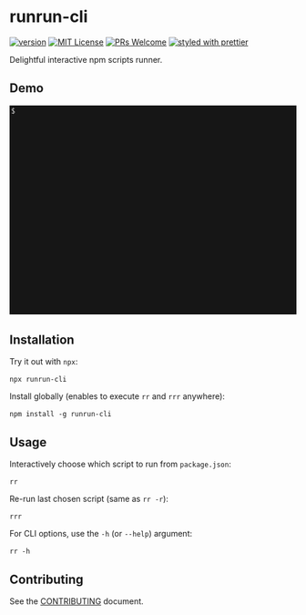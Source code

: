 # runrun-cli

[![version](https://img.shields.io/npm/v/runrun-cli?style=flat-square)](http://npm.im/runrun-cli)
[![MIT License](https://img.shields.io/npm/l/runrun-cli?style=flat-square)](http://opensource.org/licenses/MIT)
[![PRs Welcome](https://img.shields.io/badge/PRs-welcome-brightgreen?style=flat-square)](http://makeapullrequest.com)
[![styled with prettier](https://img.shields.io/badge/styled_with-prettier-ff69b4.svg?style=flat-square)](https://github.com/prettier/prettier)

Delightful interactive npm scripts runner.

## Demo

![runrun demo](demo.gif)

## Installation

Try it out with `npx`:

```shell
npx runrun-cli
```

Install globally (enables to execute `rr` and `rrr` anywhere):

```shell
npm install -g runrun-cli
```

## Usage

Interactively choose which script to run from `package.json`:

```shell
rr
```

Re-run last chosen script (same as `rr -r`):

```shell
rrr
```

For CLI options, use the `-h` (or `--help`) argument:

```shell
rr -h
```

## Contributing

See the [CONTRIBUTING](CONTRIBUTING.md) document.
